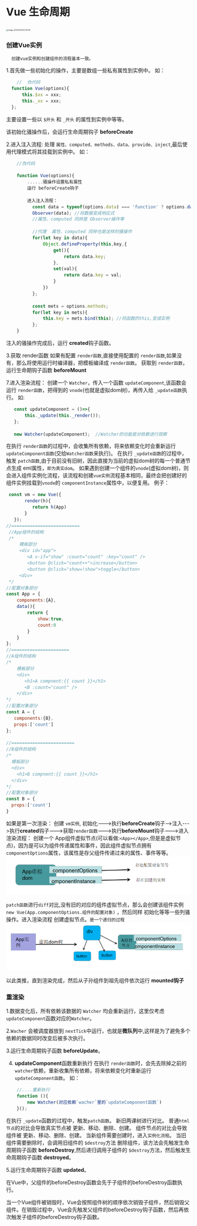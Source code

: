 # Vue 生命周期
<img src="http://mdrs.yuanjin.tech/img/20210302155735.png" alt="image-20210302155735758" style="zoom: 33%;" />

### 创建Vue实例
      创建vue实例和创建组件的流程基本一致。
  
1.首先做一些初始化的操作，主要是数组一些私有属性到实例中。
如：
```js
    //  伪代码
  function Vue(options){
      this.$xx = xxx;
      this._xx = xxx;
  };

```
  主要设置一些以 `$开头` 和 `_开头` 的属性到实例中等等。
  
  该初始化骚操作后，会运行生命周期钩子 **beforeCreate**

2.进入注入流程: 
   处理 `属性、computed、methods、data、provide、inject`,最后使用代理模式将其挂载到实例中。
   如：
```js
    //伪代码

    function Vue(options){
        ......骚操作设置私有属性
        运行 beforeCreate钩子

        进入注入流程： 
          const data = typeof(options.data) === 'function' ? options.data() : options.data;
          Observer(data); //将数据变成响应式
          //属性、computed 同样是 Observer操作等

          //代理  属性、computed 同样也是这样的骚操作
          for(let key in data){
              Object.defineProperty(this,key,{
                  get(){
                      return data.key;
                  },
                  set(val){
                      return data.key = val;
                  }
              })
          };

          const mets = options.methods;
          for(let key in mets){
              this.key = mets.bind(this); //将函数的this,变成实例
          };
    }
```
   注入的骚操作完成后，运行 **created**钩子函数。

3.获取 render函数 
   如果有配置 `render函数`,直接使用配置的 `render函数`,如果没有，那么将使用运行时编译器，把模板编译成 `render函数`。
   获取到 `render函数`，运行生命期钩子函数 **beforeMount**

7.进入渲染流程：
   创建一个 `Watcher`，传入一个函数 `updateComponent`,该函数会运行 `render函数`，把得到的 `vnode`(也就是虚拟dom树)，再传入给 `_update函数`执行。
   如:
   ```js
      const updateComponent = ()=>{
          this._update(this._render());
      };

      new Watcher(updateComponent);  //Watcher的功能是对依赖进行观察
   ```
   在执行 `render函数`的过程中，会收集所有依赖，将来依赖变化时会重新运行 `updateComponent函数`(交给`Watcher函数`来执行)。
   在执行 `_update函数`的过程中，触发 `patch函数`,由于目前没有旧树，因此直接为当前的虚拟dom树的每一个普通节点生成 eml属性，`即为真实dom`。
   如果遇到创建一个组件的`vnode`(虚拟dom树)，则会进入组件实例化流程，该流程和创建`vue实例`流程基本相同，最终会把创建好的组件实例挂载到`vnode`的 `componentInstance`属性中，以便复用。
   例子：
   ```js
    const vm = new Vue({
          render(h){
             return h(App)
          }
      });
//==========================   
    //App组件的结构
    /* 
        模板部分
        <div id="app">
           <A v-if="show" :count="count" :key="count" />
           <button @click="count++">increase</button>
           <button @click="show=!show">toggle</button>
        <div>    
    */
   //配置对象部分
   const App = {
       components:{A},
       data(){
           return { 
               show:true,
               count:0
           }
       }
   };
  //======================
   //A组件的结构
   /* 
       模板部分
       <div>
          <h1>A compnent:{{ count }}</h1>
          <B :count="count" />
       </div>
   */
  //配置对象部分
  const A = {
      components:{B},
      props:['count']
  };

//========================
  //B组件的结构
  /* 
     模板部分
     <div>
       <h1>B compnent:{{ count }}</h1>
     </div>
  */
 //配置对象部分
 const B = {
     props:['count']
 }

   ```
 如果是第一次渲染：
   创建 `vm实例`, 初始化--->执行**beforeCreate**钩子-->注入--->执行**created**钩子--->获取`render函数`--->执行**beforeMount**钩子--->进入渲染流程：
   创建一个 App组件虚拟节点(可以看做:`<App></App>`,但是是虚拟节点)，因为是可以为组件传递属性和事件，因此组件虚拟节点拥有`componentOptions`属性，该属性是存父组件传递过来的属性、事件等等。
<img src="../29.vue生命周期/捕获1.PNG"></img>


   `patch函数`进行`diff`对比,没有旧的对应的组件虚拟节点，那么会创建该组件实例 `new Vue(App.componentOptions.组件的配置对象)` ，然后同样 初始化等等一些列骚操作。进入渲染流程 创建虚拟节点。`是一个递归的过程`
<img src="./捕获2.PNG"></img>

以此类推，直到渲染完成，然后从子孙组件到祖先组件依次运行 **mounted钩子**


### 重渲染
   1.数据变化后，所有依赖该数据的 `Watcher` 均会重新运行，这里仅考虑`updateComponent`函数对应的`Watcher`。
   
   2.`Wacher` 会被调度器放到 `nextTick`中运行，也就是**微队列**中,这样是为了避免多个依赖的数据同时改变后被多次执行。

   3.运行生命周期钩子函数 **beforeUpdate**。

   4. **updateComponent**函数重新执行
          在执行 `render函数`时，会先去除掉之前的`watcher`依赖，重新收集所有依赖，将来依赖变化时重新运行 
          `updateComponent函数`。
如：
```js
    //....重新执行
    function (){
        new Watcher(对应依赖`wacher`里的`updateComponent函数`)
    }();
```
 
   在执行 `_update`函数的过程中，触发`patch函数`。
   新旧两课树进行对比。
   普通`html节点`的对比会导致真实节点被 更新、移动、删除、创建。
   组件节点的对比会导致组件被 更新、移动、删除、创建。
   当新组件需要创建时，进入`实例化流程`。
   当旧组件需要删除时，会调用旧组件的 `$destroy`方法 删除组件，该方法会先触发生命周期钩子函数 **beforeDestroy**,然后递归调用子组件的 `$destroy`方法，然后触发生命周期钩子函数 **destroyed**。

   5.运行生命周期钩子函数 **updated**。





在Vue中，父组件的beforeDestroy函数会先于子组件的beforeDestroy函数执行。

当一个Vue组件被销毁时，Vue会按照组件树的顺序依次销毁子组件，然后销毁父组件。在销毁过程中，Vue会先触发父组件的beforeDestroy钩子函数，然后再依次触发子组件的beforeDestroy钩子函数。